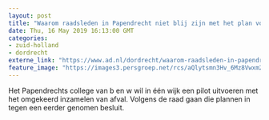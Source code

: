 ```yaml
---
layout: post
title: "Waarom raadsleden in Papendrecht niet blij zijn met het plan voor een ‘afval-pilot’"
date: Thu, 16 May 2019 16:13:00 GMT
categories: 
- zuid-holland 
- dordrecht 
externe_link: "https://www.ad.nl/dordrecht/waarom-raadsleden-in-papendrecht-niet-blij-zijn-met-het-plan-voor-een-afval-pilot~abb48fb2/"
feature_image: "https://images3.persgroep.net/rcs/aQlytsmn3Hv_6Mz8Vwxm2ZtK8qM/diocontent/135151075/_fitwidth/400/?appId=21791a8992982cd8da851550a453bd7f&quality=0.7"
---
```


Het Papendrechts college van b en w wil in één wijk een pilot uitvoeren met het omgekeerd inzamelen van afval. Volgens de raad gaan die plannen in tegen een eerder genomen besluit.
